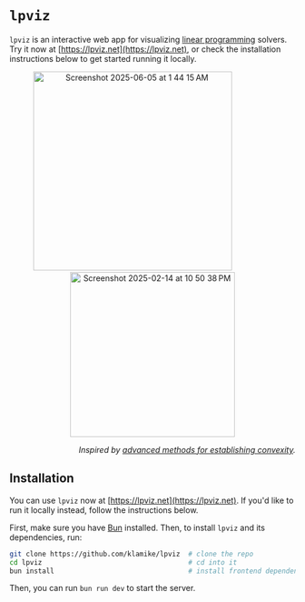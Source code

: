 # `lpviz`
`lpviz` is an interactive web app for visualizing [linear programming](https://youtu.be/kV1ru-Inzl4?si=KgasYrhSbqa_6Orh&t=3153) solvers. Try it now at [https://lpviz.net](https://lpviz.net), or check the installation instructions below to get started running it locally.


<p align="center">
  <!--<img width="291" alt="Screenshot 2025-02-14 at 10 50 20 PM" src="https://github.com/user-attachments/assets/8039ae4d-09f5-49f9-96fa-a52e1d62b9af" /> -->
  <img width="350" alt="Screenshot 2025-06-05 at 1 44 15 AM" src="https://github.com/user-attachments/assets/ac4bb972-5cf5-4248-8bad-1edbcb267b96" />
    &nbsp;&nbsp;&nbsp;&nbsp;&nbsp;  &nbsp;&nbsp;&nbsp;&nbsp;&nbsp;  &nbsp;&nbsp;&nbsp;&nbsp;&nbsp;
  <img width="290" alt="Screenshot 2025-02-14 at 10 50 38 PM" src="https://github.com/user-attachments/assets/9b545634-9cc6-488e-82b4-6ce46b8294ff" />


  <br>
</p>


<p align="right"><i>Inspired by <a href="https://www.youtube.com/watch?v=ijD2KSXWDyo">advanced methods for establishing convexity</a>.</i></p>


## Installation

You can use `lpviz` now at [https://lpviz.net](https://lpviz.net). If you'd like to run it locally instead, follow the instructions below.

First, make sure you have [Bun](https://bun.sh/) installed.
Then, to install `lpviz` and its dependencies, run:

```sh
git clone https://github.com/klamike/lpviz  # clone the repo
cd lpviz                                    # cd into it
bun install                                 # install frontend dependencies
```

Then, you can run `bun run dev` to start the server.

